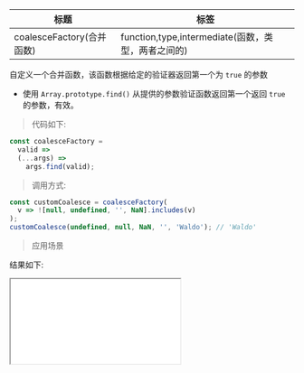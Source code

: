 | 标题                      | 标签                                               |
| ------------------------- | -------------------------------------------------- |
| coalesceFactory(合并函数) | function,type,intermediate(函数，类型，两者之间的) |

自定义一个合并函数，该函数根据给定的验证器返回第一个为 `true` 的参数

- 使用 `Array.prototype.find()` 从提供的参数验证函数返回第一个返回 `true` 的参数，有效。

> 代码如下:

```js
const coalesceFactory =
  valid =>
  (...args) =>
    args.find(valid);
```

> 调用方式:

```js
const customCoalesce = coalesceFactory(
  v => ![null, undefined, '', NaN].includes(v)
);
customCoalesce(undefined, null, NaN, '', 'Waldo'); // 'Waldo'
```

> 应用场景

<div class="code-editor" data-url="codes/javascript/html/customCoalesce.html" data-language="html"></div>

结果如下:

<iframe src="codes/javascript/html/customCoalesce.html"></iframe>
